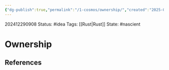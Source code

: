 ```yaml
---
{"dg-publish":true,"permalink":"/1-cosmos/ownership/","created":"2025-01-22T11:17:13.891-05:00","updated":"2024-12-29T09:08:14.852-05:00"}
---
```


202412290908
Status: #idea
Tags: [[Rust\|Rust]]
State: #nascient
# Ownership



## References
